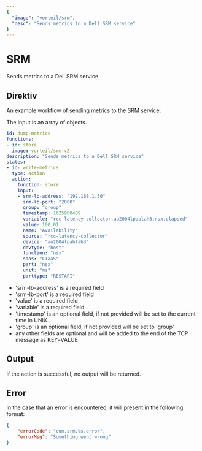 ```yaml
---
{
  "image": "vorteil/srm",
  "desc": "Sends metrics to a Dell SRM service"
}
---
```


# SRM

Sends metrics to a Dell SRM service

## Direktiv

An example workflow of sending metrics to the SRM service:

The input is an array of objects.

```yaml
id: dump-metrics
functions:
- id: store
  image: vorteil/srm:v2
description: "Sends metrics to a Dell SRM service"
states:
- id: write-metrics
  type: action
  action:
    function: store
    input:
    - srm-lb-address: "192.168.1.30"
      srm-lb-port: "2000"
      group: "group"
      timestamp: 1625900409
      variable: "rcc-latency-collector.au2004lpablah3.nsx.elapsed"
      value: 100.01
      name: "Availability"
      source: "rcc-latency-collector"
      device: "au2004lpablah3"
      devtype: "host"
      function: "nsx"
      saas: "CIaaS"
      part: "nsx"
      unit: "ms"
      parttype: "RESTAPI"
```

- 'srm-lb-address' is a required field
- 'srm-lb-port' is a required field
- 'value' is a required field
- 'variable' is a required field
- 'timestamp' is an optional field, if not provided will be set to the current time in UNIX.
- 'group' is an optional field, if not provided will be set to 'group'
- any other fields are optional and will be added to the end of the TCP message as KEY=VALUE

## Output

If the action is successful, no output will be returned.

## Error

In the case that an error is encountered, it will present in the following format:

```json
{
    "errorCode": "com.srm.%s.error",
    "errorMsg": "Something went wrong"
}
```